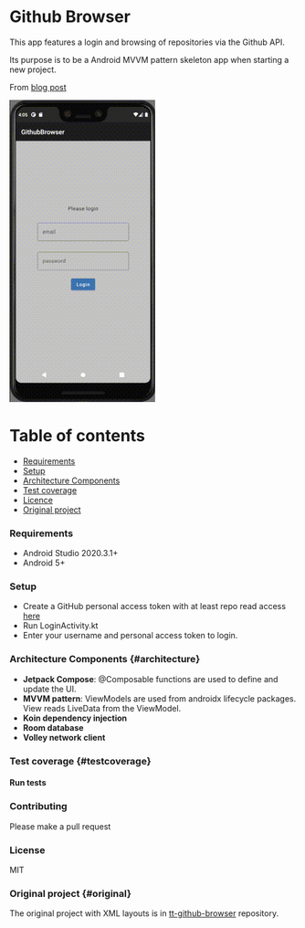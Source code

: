 # Github Browser

This app features a login and browsing of repositories via the Github API.

Its purpose is to be a Android MVVM pattern skeleton app when starting a new project.

From [blog post](https://tonisives.com/blog/2021/09/28/create-a-login-screen-with-jetpack-compose/)

![preview](doc/preview.gif)

# Table of contents

* [Requirements](#requirements)
* [Setup](#setup)
* [Architecture Components](#architecture)
* [Test coverage](#testcoverage)
* [Licence](#Licence)
* [Original project](#original)

### Requirements

* Android Studio 2020.3.1+
* Android 5+

### Setup

* Create a GitHub personal access token with at least repo read
  access [here](https://github.com/settings/tokens/)
* Run LoginActivity.kt
* Enter your username and personal access token to login.

### Architecture Components {#architecture}

* **Jetpack Compose**: @Composable functions are used to define and update the UI.
* **MVVM pattern**: ViewModels are used from androidx lifecycle packages. View reads LiveData from
  the ViewModel.
* **Koin dependency injection**
* **Room database**
* **Volley network client**

### Test coverage {#testcoverage}

#### Run tests

### Contributing

Please make a pull request

### License

MIT

### Original project {#original}

The original project with XML layouts is
in [tt-github-browser](https://github.com/tonisives/tt-github-browser) repository.

